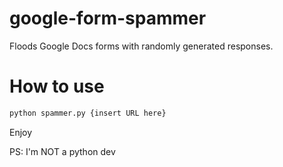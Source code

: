 # google-form-spammer
Floods Google Docs forms with randomly generated responses.
# How to use

```bash
python spammer.py {insert URL here}
```

Enjoy


PS: I'm NOT a python dev
